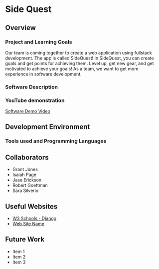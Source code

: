 # Side Quest

## Overview

### Project and Learning Goals 
<!-- Important!  Do not say in this section that this is college assignment. -->
Our team is coming together to create a web application using fullstack development. The app is called SideQuest!
In SideQuest, you can create goals and get points for achieving them. Level up, get new gear, and get motivated to achieve your goals!
As a team, we want to get more experience in software development.

### Software Description 
<!-- Provide a description of your team project.  Describe how to use the software. -->

### YouTube demonstration
<!-- 4-5 minute demo of the software running and a walkthrough of the code. -->
[Software Demo Video](http://youtube.link.goes.here)

## Development Environment

### Tools used and Programming Languages 
<!-- Describe the tools that you used to develop the software. Describe the programming language that you used and any libraries. -->

## Collaborators
<!-- Alphabetical order for now. Could also be in order of role  -->
* Grant Jones
* Isaiah Page
* Jase Erickson
* Robert Goettman
* Sara Silverio

## Useful Websites

* [W3 Schools - Django](https://www.w3schools.com/django/)
* [Web Site Name](http://url.link.goes.here)

## Future Work

<!-- Things that you need to fix, improve, and add in the future. -->
* Item 1
* Item 2
* Item 3